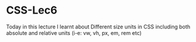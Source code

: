 # CSS-Lec6
Today in this lecture I learnt about Different size units in CSS including both absolute and relative units (i-e: vw, vh, px, em, rem etc)
